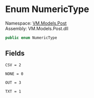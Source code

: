 # <a id="VM_Models_Post_NumericType"></a> Enum NumericType

Namespace: [VM.Models.Post](VM.Models.Post.md)  
Assembly: VM.Models.Post.dll  

```csharp
public enum NumericType
```

## Fields

`CSV = 2` 

`NONE = 0` 

`OUT = 3` 

`TXT = 1` 


